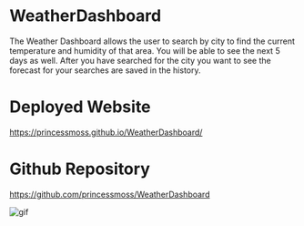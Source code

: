 # WeatherDashboard
The Weather Dashboard allows the user to search by city to find the current temperature and humidity of that area. You will be able to see the next 5 days as well. After you have searched for the city you want to see the forecast for your searches are saved in the history. 

# Deployed Website 
https://princessmoss.github.io/WeatherDashboard/

# Github Repository
https://github.com/princessmoss/WeatherDashboard

![gif](https://github.com/princessmoss/WorkDayScheduler/blob/main/assets/Images/Work%20Day%20Scheduler.gif)